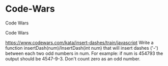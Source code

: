 # Code-Wars
 Code Wars

Code Wars

https://www.codewars.com/kata/insert-dashes/train/javascript Write a function insertDash(num)/InsertDash(int num) that will insert dashes ('-') between each two odd numbers in num. For example: if num is 454793 the output should be 4547-9-3. Don't count zero as an odd number.